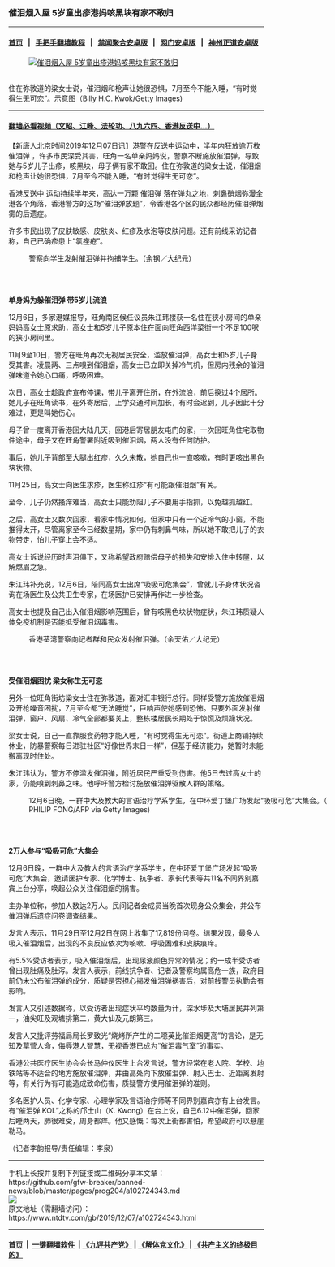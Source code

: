 ### 催泪烟入屋 5岁童出疹港妈咳黑块有家不敢归
------------------------

#### [首页](https://github.com/gfw-breaker/banned-news/blob/master/README.md) &nbsp;&nbsp;|&nbsp;&nbsp; [手把手翻墙教程](https://github.com/gfw-breaker/guides/wiki) &nbsp;&nbsp;|&nbsp;&nbsp; [禁闻聚合安卓版](https://github.com/gfw-breaker/bn-android) &nbsp;&nbsp;|&nbsp;&nbsp; [网门安卓版](https://github.com/oGate2/oGate) &nbsp;&nbsp;|&nbsp;&nbsp; [神州正道安卓版](https://github.com/SzzdOgate/update) 



<div><div class="featured_image">
 <a href="https://i.ntdtv.com/assets/uploads/2019/12/GettyImages-1163948772.jpg" target="_blank">
  <figure>
   <img alt="催泪烟入屋 5岁童出疹港妈咳黑块有家不敢归" src="https://i.ntdtv.com/assets/uploads/2019/12/GettyImages-1163948772-800x450.jpg"/>
  </figure><br/>
 </a>
 <span class="caption">
  住在弥敦道的梁女士说，催泪烟和枪声让她很恐惧，7月至今不能入睡，“有时觉得生无可恋”。示意图（Billy H.C. Kwok/Getty Images)
 </span>
</div>
</div><hr/>

#### [翻墙必看视频（文昭、江峰、法轮功、八九六四、香港反送中...）](https://github.com/gfw-breaker/banned-news/blob/master/pages/link3.md)

<div><div class="post_content" itemprop="articleBody">
 <p>
  【新唐人北京时间2019年12月07日讯】港警在反送中运动中，半年内狂放逾万枚
  <ok href="https://www.ntdtv.com/gb/催泪弹.htm">
   催泪弹
  </ok>
  ，许多市民深受其害，旺角一名单亲妈妈说，警察不断施放催泪弹，导致她与5岁儿子出疹，咳黑块，母子俩有家不敢回。住在弥敦道的梁女士说，催泪烟和枪声让她很恐惧，7月至今不能入睡，“有时觉得生无可恋”。
 </p>
 <p>
  <ok href="https://www.ntdtv.com/gb/prog422848.htm">
   香港反送中
  </ok>
  运动持续半年来，高达一万颗
  <ok href="https://www.ntdtv.com/gb/催泪弹.htm">
   催泪弹
  </ok>
  落在弹丸之地，刺鼻硝烟弥漫全港各个角落，香港警方的这场“催泪弹放题”，令香港各个区的民众都经历催泪弹烟雾的后遗症。
 </p>
 <p>
  许多市民出现了皮肤敏感、皮肤炎、红疹及水泡等皮肤问题。还有前线采访记者称，自己已确疹患上“氯痤疮”。
 </p>
 <figure class="wp-caption alignnone" id="attachment_102705429" style="width: 600px">
  <ok href="https://i.ntdtv.com/assets/uploads/2019/11/191111104112100615.jpg">
   <img alt="" class="size-medium wp-image-102705429" src="https://i.ntdtv.com/assets/uploads/2019/11/191111104112100615-600x337.jpg"/>
  </ok>
  <br/><figcaption class="wp-caption-text">
   警察向学生发射催泪弹并拘捕学生。（余钢／大纪元）
  </figcaption><br/>
 </figure><br/>
 <p>
  <strong>
   单身妈为躲催泪弹 带5岁儿流浪
  </strong>
 </p>
 <p>
  12月6日，多家港媒报导，旺角南区候任议员朱江玮接获一名住在狭小房间的单亲妈妈高女士原求助，高女士和5岁儿子原本住在面向旺角西洋菜街一个不足100呎的狭小房间里。
 </p>
 <p>
  11月9至10日，警方在旺角再次无视居民安全，滥放催泪弹，高女士和5岁儿子身受其害。凌晨两、三点嗅到催泪烟，高女士已立即关掉冷气机，但房内残余的催泪弹味道令她心口痛，呼吸困难。
 </p>
 <p>
  次日，高女士趁政府宣布停课，带儿子离开住所，在外流浪，前后换过4个居所。她儿子在旺角读书，在外寄居后，上学交通时间加长，有时会迟到，儿子因此十分难过，更是叫她伤心。
 </p>
 <p>
  母子曾一度离开香港回大陆几天，回港后寄居朋友屯门的家，一次回旺角住宅取物件途中，母子又在旺角警署附近吸到催泪烟，两人没有任何防护。
 </p>
 <p>
  事后，她儿子背部至大腿出红疹，久久未散，她自己也一直咳嗽，有时更咳出黑色块状物。
 </p>
 <p>
  11月25日，高女士向医生求疹，医生称红疹“有可能跟催泪烟”有关。
 </p>
 <p>
  至今，儿子仍然搔痒难当，高女士只能劝阻儿子不要用手指抓，以免越抓越红。
 </p>
 <p>
  之后，高女士又数次回家，看家中情况如何，但家中只有一个近冷气的小窗，不能推得太开，尽管离家至今已经数星期，家中仍有刺鼻气味，所以她不敢把儿子的衣物带走，怕儿子穿上会不适。
 </p>
 <p>
  高女士诉说经历时声泪俱下，又称希望政府赔偿母子的损失和安排入住中转屋，以解燃眉之急。
 </p>
 <p>
  朱江玮补充说，12月6日，陪同高女士出席“吸吸可危集会”，曾就儿子身体状况咨询在场医生及公共卫生专家，在场医护已安排再作进一步检查。
 </p>
 <p>
  高女士也提及自己出入催泪烟影响范围后，曾有咳黑色块状物症状，朱江玮质疑人体免疫机制是否能抵受催泪烟毒害。
 </p>
 <figure class="wp-caption alignnone" id="attachment_102717830" style="width: 600px">
  <ok href="https://i.ntdtv.com/assets/uploads/2019/11/photo5062442561720920402-1-600x400-1.jpg">
   <img alt="" class="size-medium wp-image-102717830" src="https://i.ntdtv.com/assets/uploads/2019/11/photo5062442561720920402-1-600x400-1-600x338.jpg"/>
  </ok>
  <br/><figcaption class="wp-caption-text">
   香港荃湾警察向记者群和民众发射催泪弹。（余天佑／大纪元）
  </figcaption><br/>
 </figure><br/>
 <p>
  <strong>
   受催泪烟困扰 梁女称生无可恋
  </strong>
 </p>
 <p>
  另外一位旺角街坊梁女士住在弥敦道，面对汇丰银行总行。同样受警方施放催泪烟及开枪噪音困扰，7月至今都“无法睡觉”，巨响声使她感到恐怖。只要外面发射催泪弹，窗户、风扇、冷气全部都要关上，整栋楼居民长期处于惊慌及烦躁状况。
 </p>
 <p>
  梁女士说，自己一直靠服食药物才能入睡，“有时觉得生无可恋”。街道上商铺持续休业，防暴警察每日进驻社区“好像世界末日一样”，但基于经济能力，她暂时未能搬离现时住处。
 </p>
 <p>
  朱江玮认为，警方不停滥发催泪弹，附近居民严重受到伤害。他5日去过高女士的家，仍能嗅到刺鼻之味。他呼吁警方检讨施放催泪弹驱散人群的策略。
 </p>
 <figure class="wp-caption alignnone" id="attachment_102724360" style="width: 600px">
  <ok href="https://i.ntdtv.com/assets/uploads/2019/12/GettyImages-1186739456.jpg">
   <img alt="" class="size-medium wp-image-102724360" src="https://i.ntdtv.com/assets/uploads/2019/12/GettyImages-1186739456-600x338.jpg"/>
  </ok>
  <br/><figcaption class="wp-caption-text">
   12月6日晚，一群中大及教大的言语治疗学系学生，在中环爱丁堡广场发起“吸吸可危”大集会。（ PHILIP FONG/AFP via Getty Images)
  </figcaption><br/>
 </figure><br/>
 <p>
  <strong>
   2万人参与“吸吸可危”大集会
  </strong>
 </p>
 <p>
  12月6日晚，一群中大及教大的言语治疗学系学生，在中环爱丁堡广场发起“吸吸可危”大集会，邀请医护专家、化学博士、抗争者、家长代表等共11名不同界别嘉宾上台分享，唤起公众关注催泪烟的祸害。
 </p>
 <p>
  主办单位称，参加人数达2万人。民间记者会成员当晚首次现身公众集会，并公布催泪弹后遗症问卷调查结果。
 </p>
 <p>
  发言人表示，11月29日至12月2日在网上收集了17,819份问卷。结果发现，最多人吸入催泪烟后，出现的不良反应依次为咳嗽、呼吸困难和皮肤痕痒。
 </p>
 <p>
  有5.5%受访者表示，吸入催泪烟后，出现尿液颜色异常的情况；约一成半受访者曾出现肚痛及肚泻。发言人表示，前线抗争者、记者及警察均属高危一族，政府目前仍未公布催泪弹的成分，质疑是否担心揭发催泪弹祸害后，对前线警员执勤会有影响。
 </p>
 <p>
  发言人又引述数据称，以受访者出现症状平均数量为计，深水埗及大埔居民并列第一，油尖旺及观塘排第二，黄大仙及元朗第三。
 </p>
 <p>
  发言人又批评劳福局局长罗致光“烧烤所产生的二噁英比催泪烟更高”的言论，是无知及草菅人命，侮辱港人智慧，无视香港已成为“催泪毒气室”的事实。
 </p>
 <p>
  香港公共医疗医生协会会长马仲仪医生上台发言说，警方经常在老人院、学校、地铁站等不适合的地方施放催泪弹，并由高处向下放催泪弹、射入巴士、近距离发射等，有关行为有可能造成致命伤害，质疑警方使用催泪弹的准则。
 </p>
 <p>
  多名医护人员、化学专家、心理学家及言语治疗师等不同界别嘉宾亦有上台发言。有“催泪弹 KOL”之称的邝士山（K. Kwong）在台上说，自己6.12中催泪弹，回家后睡两天，肺很难受，周身都痒。他又感慨︰每次上街都害怕，希望政府可以悬崖勒马。
 </p>
 <p>
  （记者李韵报导/责任编辑：李泉）
 </p>
 <div class="single_ad">
 </div>
</div>
</div>
<hr/>
手机上长按并复制下列链接或二维码分享本文章：<br/>
https://github.com/gfw-breaker/banned-news/blob/master/pages/prog204/a102724343.md <br/>
<a href='https://github.com/gfw-breaker/banned-news/blob/master/pages/prog204/a102724343.md'><img src='https://github.com/gfw-breaker/banned-news/blob/master/pages/prog204/a102724343.md.png'/></a> <br/>
原文地址（需翻墙访问）：https://www.ntdtv.com/gb/2019/12/07/a102724343.html


------------------------
#### [首页](https://github.com/gfw-breaker/banned-news/blob/master/README.md) &nbsp;|&nbsp; [一键翻墙软件](https://github.com/gfw-breaker/nogfw/blob/master/README.md) &nbsp;| [《九评共产党》](https://github.com/gfw-breaker/9ping.md/blob/master/README.md#九评之一评共产党是什么) | [《解体党文化》](https://github.com/gfw-breaker/jtdwh.md/blob/master/README.md) | [《共产主义的终极目的》](https://github.com/gfw-breaker/gczydzjmd.md/blob/master/README.md)


<img src='http://gfw-breaker.win/banned-news/pages/prog204/a102724343.md' width='0px' height='0px'/>